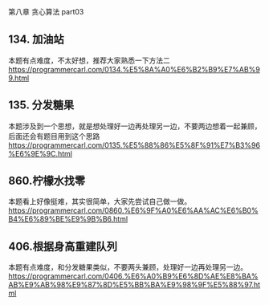 第八章 贪心算法 part03


## 134. 加油站 
本题有点难度，不太好想，推荐大家熟悉一下方法二 
https://programmercarl.com/0134.%E5%8A%A0%E6%B2%B9%E7%AB%99.html  


## 135. 分发糖果 
本题涉及到一个思想，就是想处理好一边再处理另一边，不要两边想着一起兼顾，后面还会有题目用到这个思路 
https://programmercarl.com/0135.%E5%88%86%E5%8F%91%E7%B3%96%E6%9E%9C.html  

## 860.柠檬水找零 

本题看上好像挺难，其实很简单，大家先尝试自己做一做。
https://programmercarl.com/0860.%E6%9F%A0%E6%AA%AC%E6%B0%B4%E6%89%BE%E9%9B%B6.html  

## 406.根据身高重建队列 

本题有点难度，和分发糖果类似，不要两头兼顾，处理好一边再处理另一边。 
https://programmercarl.com/0406.%E6%A0%B9%E6%8D%AE%E8%BA%AB%E9%AB%98%E9%87%8D%E5%BB%BA%E9%98%9F%E5%88%97.html  


